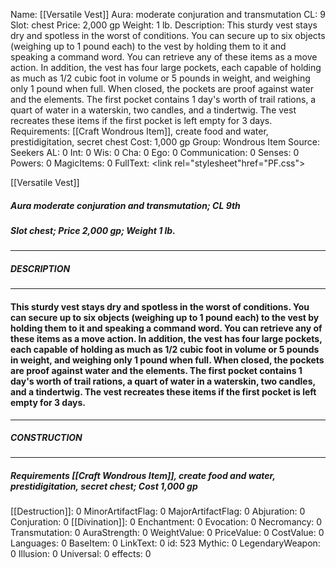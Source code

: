 Name: [[Versatile Vest]]
Aura: moderate conjuration and transmutation
CL: 9
Slot: chest
Price: 2,000 gp
Weight: 1 lb.
Description: This sturdy vest stays dry and spotless in the worst of conditions. You can secure up to six objects (weighing up to 1 pound each) to the vest by holding them to it and speaking a command word. You can retrieve any of these items as a move action. In addition, the vest has four large pockets, each capable of holding as much as 1/2 cubic foot in volume or 5 pounds in weight, and weighing only 1 pound when full. When closed, the pockets are proof against water and the elements. The first pocket contains 1 day's worth of trail rations, a quart of water in a waterskin, two candles, and a tindertwig. The vest recreates these items if the first pocket is left empty for 3 days.
Requirements: [[Craft Wondrous Item]], create food and water, prestidigitation, secret chest
Cost: 1,000 gp
Group: Wondrous Item
Source: Seekers
AL: 0
Int: 0
Wis: 0
Cha: 0
Ego: 0
Communication: 0
Senses: 0
Powers: 0
MagicItems: 0
FullText: <link rel="stylesheet"href="PF.css"><div class="heading"><p class="alignleft">[[Versatile Vest]]</p><div style="clear: both;"></div></div><div><h5><b>Aura </b>moderate conjuration and transmutation; <b>CL </b>9th</h5><h5><b>Slot </b>chest; <b>Price </b>2,000 gp; <b>Weight </b>1 lb.</h5></div><hr/><div><h5><b>DESCRIPTION</b></h5></div><hr/><div><h4><p>This sturdy vest stays dry and spotless in the worst of conditions. You can secure up to six objects (weighing up to 1 pound each) to the vest by holding them to it and speaking a command word. You can retrieve any of these items as a move action. In addition, the vest has four large pockets, each capable of holding as much as 1/2 cubic foot in volume or 5 pounds in weight, and weighing only 1 pound when full. When closed, the pockets are proof against water and the elements. The first pocket contains 1 day's worth of trail rations, a quart of water in a waterskin, two candles, and a tindertwig. The vest recreates these items if the first pocket is left empty for 3 days.</p></h4></div><hr/><div><h5><b>CONSTRUCTION</b></h5></div><hr/><div><h5><b>Requirements </b>[[Craft Wondrous Item]], <i>create food and water</i>, <i>prestidigitation</i>, <i>secret chest</i>; <b>Cost </b>1,000 gp</h5></div>
[[Destruction]]: 0
MinorArtifactFlag: 0
MajorArtifactFlag: 0
Abjuration: 0
Conjuration: 0
[[Divination]]: 0
Enchantment: 0
Evocation: 0
Necromancy: 0
Transmutation: 0
AuraStrength: 0
WeightValue: 0
PriceValue: 0
CostValue: 0
Languages: 0
BaseItem: 0
LinkText: 0
id: 523
Mythic: 0
LegendaryWeapon: 0
Illusion: 0
Universal: 0
effects: 0
